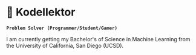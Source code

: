 # :game_die: Kodellektor

**`Problem Solver (Programmer/Student/Gamer)`**

I am currently getting my Bachelor's of Science in Machine Learning from the University of California, San Diego (UCSD).